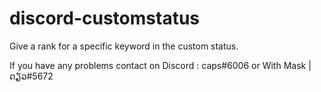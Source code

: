 # discord-customstatus
Give a rank for a specific keyword in the custom status.

If you have any problems contact on Discord : caps#6006 or With Mask | ດຽວ#5672 
